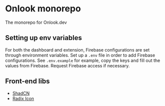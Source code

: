 # Onlook monorepo

The monorepo for Onlook.dev

## Setting up env variables

For both the dashboard and extension, Firebase configurations are set through environment variables.
Set up a `.env` file in order to add Firebase configurations. See `.env.example` for example, copy the keys and fill out the values from Firebase. Request Firebase access if necessary.

## Front-end libs

- [ShadCN](https://www.shadcn-svelte.com/docs/components/)
- [Radix Icon](https://www.radix-ui.com/icons)